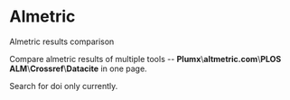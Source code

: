 # Almetric
Almetric results comparison

Compare almetric results of multiple tools -- **Plumx**\\**altmetric.com**\\**PLOS ALM**\\**Crossref**\\**Datacite** in one page.

Search for doi only currently.
